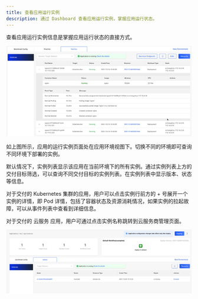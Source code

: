 ```yaml
---
title: 查看应用运行实例
description: 通过 Dashboard 查看应用运行实例，掌握应用运行状态。
---
```


查看应用运行实例信息是掌握应用运行状态的直接方式。

![pod list](../../../resources/pod-list.jpg)

如上图所示，应用的运行实例页面处在应用环境视图下。切换不同的环境即可查询不同环境下部署的实例。

默认情况下，实例列表显示该应用在当前环境下的所有实例。通过实例列表上方的交付目标筛选，可以查询不同交付目标的实例列表。在实例列表中显示版本、状态等信息。

对于交付的 Kubernetes 集群的应用，用户可以点击实例行前方的 + 号展开一个实例的详情，即 Pod 详情，包括了容器状态及资源消耗情况，如果实例的拉起故障，可以从事件列表中查看到详细信息。

对于交付的 云服务 应用，用户可通过点击实例名称跳转到云服务商管理页面。

![rds-instances](../../../resources/rds-instances.jpg)
